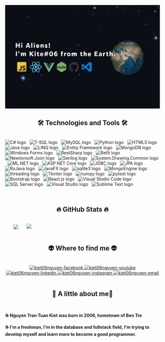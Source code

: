 <!-- Trungquandev -->
<a href="#" target="_blank">
  <img src="svg/kiet06nguyen.svg" width="1200" alt="kiet06nguyen-official" />
</a>

<h2 align="center">🛠 Technologies and Tools 🛠</h2>
<br>
<!-- https://simpleicons.org/ -->
<span><img src="https://img.shields.io/badge/C%23-68217A?logo=dotnet&logoColor=white" alt="C# logo" title="C#" height="25" /></span>
&nbsp;
<span><img src="https://img.shields.io/badge/TSQL-CC2927?logo=microsoftsqlserver&logoColor=white" alt="T-SQL logo" title="T-SQL" height="25" /></span>
&nbsp;
<span><img src="https://img.shields.io/badge/MySQL-282C34?logo=mysql&logoColor=4479A1" alt="MySQL logo" title="MySQL" height="25" /></span>
&nbsp;
<span><img src="https://img.shields.io/badge/Python-282C34?logo=python&logoColor=3776AB" alt="Python logo" title="Python" height="25" /></span>
&nbsp;
<span><img src="https://img.shields.io/badge/HTML5-282C34?logo=html5&logoColor=E34F26" alt="HTML5 logo" title="HTML5" height="25" /></span>
&nbsp;
<span><img src="https://img.shields.io/badge/Java-282C34?logo=openjdk&logoColor=E34F26" alt="Java logo" title="Java" height="25" /></span>
&nbsp;
<span><img src="https://img.shields.io/badge/LINQ-282C34?logo=microsoft&logoColor=5E5E5E" alt="LINQ logo" title="LINQ" height="25" /></span>
&nbsp;
<span><img src="https://img.shields.io/badge/Entity%20Framework-282C34?logo=microsoft&logoColor=5E5E5E" alt="Entity Framework logo" title="Entity Framework" height="25" /></span>
&nbsp;
<span><img src="https://img.shields.io/badge/MongoDB-282C34?logo=mongodb&logoColor=47A248" alt="MongoDB logo" title="MongoDB" height="25" /></span>
&nbsp;
<span><img src="https://img.shields.io/badge/Windows%20Forms-282C34?logo=microsoft&logoColor=5E5E5E" alt="Windows Forms logo" title="Windows Forms" height="25" /></span>
&nbsp;
<span><img src="https://img.shields.io/badge/RestSharp-282C34?logo=rest&logoColor=FF5733" alt="RestSharp logo" title="RestSharp" height="25" /></span>
&nbsp;
<span><img src="https://img.shields.io/badge/Refit-282C34?logo=rest&logoColor=FF5733" alt="Refit logo" title="Refit" height="25" /></span>
&nbsp;
<span><img src="https://img.shields.io/badge/Newtonsoft.Json-282C34?logo=json&logoColor=5E5E5E" alt="Newtonsoft.Json logo" title="Newtonsoft.Json" height="25" /></span>
&nbsp;
<span><img src="https://img.shields.io/badge/Serilog-282C34?logo=serilog&logoColor=4B32C3" alt="Serilog logo" title="Serilog" height="25" /></span>
&nbsp;
<span><img src="https://img.shields.io/badge/System.Drawing.Common-282C34?logo=microsoft&logoColor=5E5E5E" alt="System.Drawing.Common logo" title="System.Drawing.Common" height="25" /></span>
&nbsp;
<span><img src="https://img.shields.io/badge/ML.NET-282C34?logo=microsoft&logoColor=5E5E5E" alt="ML.NET logo" title="ML.NET" height="25" /></span>
&nbsp;
<span><img src="https://img.shields.io/badge/ASP.NET%20Core-282C34?logo=microsoft&logoColor=5E5E5E" alt="ASP.NET Core logo" title="ASP.NET Core" height="25" /></span>
&nbsp;
<span><img src="https://img.shields.io/badge/JDBC-282C34?logo=java&logoColor=007396" alt="JDBC logo" title="JDBC" height="25" /></span>
&nbsp;
<span><img src="https://img.shields.io/badge/JPA-282C34?logo=hibernate&logoColor=59666C" alt="JPA logo" title="JPA" height="25" /></span>
&nbsp;
<span><img src="https://img.shields.io/badge/RxJava-282C34?logo=reactivex&logoColor=B7178C" alt="RxJava logo" title="RxJava" height="25" /></span>
&nbsp;
<span><img src="https://img.shields.io/badge/JavaFX-282C34?logo=java&logoColor=E34F26" alt="JavaFX logo" title="JavaFX" height="25" /></span>
&nbsp;
<span><img src="https://img.shields.io/badge/sqlite3-282C34?logo=sqlite&logoColor=003B57" alt="sqlite3 logo" title="sqlite3" height="25" /></span>
&nbsp;
<span><img src="https://img.shields.io/badge/MongoEngine-282C34?logo=mongodb&logoColor=47A248" alt="MongoEngine logo" title="MongoEngine" height="25" /></span>
&nbsp;
<span><img src="https://img.shields.io/badge/threading-282C34?logo=python&logoColor=3776AB" alt="threading logo" title="threading" height="25" /></span>
&nbsp;
<span><img src="https://img.shields.io/badge/Tkinter-282C34?logo=python&logoColor=3776AB" alt="Tkinter logo" title="Tkinter" height="25" /></span>
&nbsp;
<span><img src="https://img.shields.io/badge/numpy-282C34?logo=numpy&logoColor=013243" alt="numpy logo" title="numpy" height="25" /></span>
&nbsp;
<span><img src="https://img.shields.io/badge/pytest-282C34?logo=pytest&logoColor=0A9EDC" alt="pytest logo" title="pytest" height="25" /></span>
&nbsp;
<span><img src="https://img.shields.io/badge/Bootstrap-282C34?logo=bootstrap&logoColor=7952B3" alt="Bootstrap logo" title="Bootstrap" height="25" /></span>
&nbsp;
<span><img src="https://img.shields.io/badge/React.js-282C34?logo=react&logoColor=61DAFB" alt="React.js logo" title="React.js" height="25" /></span>
&nbsp;
<span><img src="https://img.shields.io/badge/Visual%20Studio%20Code-007ACC?logo=visualstudiocode&logoColor=white" alt="Visual Studio Code logo" title="Visual Studio Code"

&nbsp;
<span><img src="https://img.shields.io/badge/SQL%20Server-282C34?logo=microsoft-sql-server&logoColor=CC2927" alt="SQL Server logo" title="SQL Server" height="25" /></span>
&nbsp;
<span><img src="https://img.shields.io/badge/Visual%20Studio-282C34?logo=visual-studio&logoColor=5C2D91" alt="Visual Studio logo" title="Visual Studio" height="25" /></span>
&nbsp;
<span><img src="https://img.shields.io/badge/Sublime%20Text-282C34?logo=sublime-text&logoColor=FF9800" alt="Sublime Text logo" title="Sublime Text" height="25" /></span>


<br>
<h2 align="center">🔥 GitHub Stats 🔥</h2>
<!-- https://github.com/anuraghazra/github-readme-stats -->
<br>
<div align=center>
  <a href="#" title="kiet06nguyen">
    <img width="315" align="center" src="https://github-readme-stats.vercel.app/api/top-langs/?username=kiet06nguyen&title_color=60dafb&text_color=ffffff&icon_color=60dafb&bg_color=20252a&langs_count=100&layout=compact&border_color=61dafb&hide_border=true" />
  </a>
  <a href="#" title="kiet06nguyen">
    <img align="right" width="434" src="https://github-readme-stats.vercel.app/api?username=kiet06nguyen&show_icons=true&theme=react&border_color=61dafb&hide_border=true&rank_icon=github&include_all_commits=true" />
  </a>
</div>

<br>
<h2 align="center">👽 Where to find me 👽</h2>
<br>
<!-- https://icons8.com -->
<div align="center">
  <a href="https://www.facebook.com/kiet06nguyen/" target="blank">
    <img src="https://img.icons8.com/bubbles/100/000000/facebook-new.png" alt="kiet06nguyen-facebook" />
  </a>
  <a href="https://youtube.com/@kiet06nguyen" target="blank">
    <img src="https://img.icons8.com/bubbles/100/000000/youtube-squared.png" alt="kiet06nguyen-youtube" />
  </a>
  <a href="https://www.linkedin.com/in/kiet06nguyen" target="blank">
    <img src="https://img.icons8.com/bubbles/100/000000/linkedin.png" alt="kiet06nguyen-linkedin" />
  </a>
  <a href="https://instagram.com/kiet06nguyen" target="blank">
    <img src="https://img.icons8.com/bubbles/100/000000/instagram.png" alt="kiet06nguyen-instagram" />
  </a>
  <a href="mailto:kiet06nguyen@gmail.com" target="top">
    <img src="https://img.icons8.com/bubbles/100/000000/apple-mail.png" alt="kiet06nguyen-email" />
  </a>
</div>

<br>

<h2 align="center">📖 A little about me📖</h2>
<br>
<p>
<p><strong>☕ Nguyen Tran Tuan Kiet was born in 2006, hometown of Ben Tre</strong></p>
<p><strong>☕ I'm a freshman, I'm in the database and fullstack field, I'm trying to develop myself and learn more to become a good programmer.</strong></p>

 
